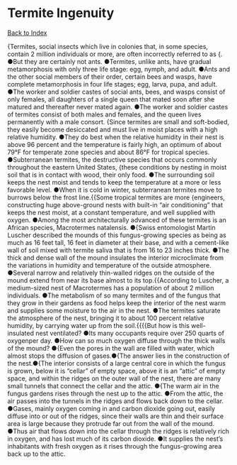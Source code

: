 # Termite Ingenuity
[Back to Index](https://github.com/windows10010/tpoExtractor/blob/master/README.md)

{Termites, social insects which live in colonies that, in some species, contain 2 million individuals or more, are often incorrectly referred to as {. ●But they are certainly not ants. ●Termites, unlike ants, have gradual metamorphosis with only three life stage: egg, nymph, and adult. ●Ants and the other social members of their order, certain bees and wasps, have complete metamorphosis in four life stages; egg, larva, pupa, and adult. ●The worker and soldier castes of social ants, bees, and wasps consist of only females, all daughters of a single queen that mated soon after she matured and thereafter never mated again. ●The worker and soldier castes of termites consist of both males and females, and the queen lives permanently with a male consort. {Since termites are small and soft-bodied, they easily become desiccated and must live in moist places with a high relative humidity. ●They do best when the relative humidity in their nest is above 96 percent and the temperature is fairly high, an optimum of about 79°F for temperate zone species and about 86°F for tropical species. ●Subterranean termites, the destructive species that occurs commonly throughout the eastern United States, {these conditions by nesting in moist soil that is in contact with wood, their only food. ●The surrounding soil keeps the nest moist and tends to keep the temperature at a more or less favorable level. ●When it is cold in winter, subterranean termites move to burrows below the frost line.{{Some tropical termites are more {engineers, constructing huge above-ground nests with built-in “air conditioning” that keeps the nest moist, at a constant temperature, and well supplied with oxygen. ●Among the most architecturally advanced of these termites is an African species, Macrotermes natalensis. ●{Swiss entomologist Martin Luscher described the mounds of this fungus-growing species as being as much as 16 feet tall, 16 feet in diameter at their base, and with a cement-like wall of soil mixed with termite saliva that is from 16 to 23 inches thick. ●The thick and dense wall of the mound insulates the interior microclimate from the variations in humidity and temperature of the outside atmosphere. ●Several narrow and relatively thin-walled ridges on the outside of the mound extend from near its base almost to its top.{{According to Luscher, a medium-sized nest of Macrotermes has a population of about 2 million individuals. ●The metabolism of so many termites and of the fungus that they grow in their gardens as food helps keep the interior of the nest warm and supplies some moisture to the air in the nest. ●The termites saturate the atmosphere of the nest, bringing it to about 100 percent relative humidity, by carrying water up from the soil.{{{{But how is this well-insulated nest ventilated? ●Its many occupants require over 250 quarts of oxygenper day. ●How can so much oxygen diffuse through the thick walls of the mound? ●{Even the pores in the wall are filled with water, which almost stops the diffusion of gases.●{The answer lies in the construction of the nest.●{The interior consists of a large central core in which the fungus is grown, below it is “cellar” of empty space, above it is an “attic” of empty space, and within the ridges on the outer wall of the nest, there are many small tunnels that connect the cellar and the attic. ●{The warm air in the fungus gardens rises through the nest up to the attic. ●From the attic, the air passes into the tunnels in the ridges and flows back down to the cellar. ●Gases, mainly oxygen coming in and carbon dioxide going out, easily diffuse into or out of the ridges, since their walls are thin and their surface area is large because they protrude far out from the wall of the mound. ●Thus air that flows down into the cellar through the ridges is relatively rich in oxygen, and has lost much of its carbon dioxide. ●It supplies the nest’s inhabitants with fresh oxygen as it rises through the fungus-growing area back up to the attic.